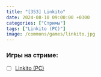 ```yaml
---
title: "[353] Linkito"
date: 2024-08-10 09:00:00 +0300
categories: ["Стримы"]
tags: ["Linkito (PC)"]
image: /commons/games/linkito.jpg
---
```


### Игры на стриме:
+ [ ] [Linkito (PC)](/tags/linkito-pc)
